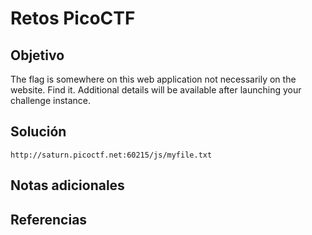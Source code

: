 # Retos PicoCTF


## Objetivo 

The flag is somewhere on this web application not necessarily on the website. Find it.
Additional details will be available after launching your challenge instance.
## Solución 

```
http://saturn.picoctf.net:60215/js/myfile.txt
```

## Notas adicionales 

## Referencias 
